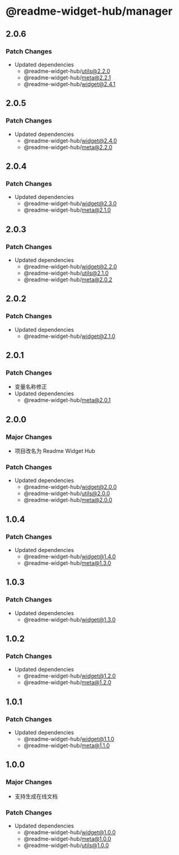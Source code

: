 # @readme-widget-hub/manager

## 2.0.6

### Patch Changes

- Updated dependencies
  - @readme-widget-hub/utils@2.2.0
  - @readme-widget-hub/meta@2.2.1
  - @readme-widget-hub/widget@2.4.1

## 2.0.5

### Patch Changes

- Updated dependencies
  - @readme-widget-hub/widget@2.4.0
  - @readme-widget-hub/meta@2.2.0

## 2.0.4

### Patch Changes

- Updated dependencies
  - @readme-widget-hub/widget@2.3.0
  - @readme-widget-hub/meta@2.1.0

## 2.0.3

### Patch Changes

- Updated dependencies
  - @readme-widget-hub/widget@2.2.0
  - @readme-widget-hub/utils@2.1.0
  - @readme-widget-hub/meta@2.0.2

## 2.0.2

### Patch Changes

- Updated dependencies
  - @readme-widget-hub/widget@2.1.0

## 2.0.1

### Patch Changes

- 变量名称修正
- Updated dependencies
  - @readme-widget-hub/meta@2.0.1

## 2.0.0

### Major Changes

- 项目改名为 Readme Widget Hub

### Patch Changes

- Updated dependencies
  - @readme-widget-hub/widget@2.0.0
  - @readme-widget-hub/utils@2.0.0
  - @readme-widget-hub/meta@2.0.0

## 1.0.4

### Patch Changes

- Updated dependencies
  - @readme-widget-hub/widget@1.4.0
  - @readme-widget-hub/meta@1.3.0

## 1.0.3

### Patch Changes

- Updated dependencies
  - @readme-widget-hub/widget@1.3.0

## 1.0.2

### Patch Changes

- Updated dependencies
  - @readme-widget-hub/widget@1.2.0
  - @readme-widget-hub/meta@1.2.0

## 1.0.1

### Patch Changes

- Updated dependencies
  - @readme-widget-hub/widget@1.1.0
  - @readme-widget-hub/meta@1.1.0

## 1.0.0

### Major Changes

- 支持生成在线文档

### Patch Changes

- Updated dependencies
  - @readme-widget-hub/widget@1.0.0
  - @readme-widget-hub/meta@1.0.0
  - @readme-widget-hub/utils@1.0.0
